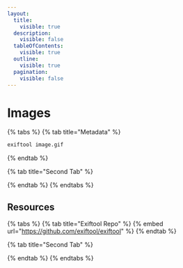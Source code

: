 ```yaml
---
layout:
  title:
    visible: true
  description:
    visible: false
  tableOfContents:
    visible: true
  outline:
    visible: true
  pagination:
    visible: false
---
```


# Images

{% tabs %}
{% tab title="Metadata" %}
```bash
exiftool image.gif
```
{% endtab %}

{% tab title="Second Tab" %}

{% endtab %}
{% endtabs %}

## Resources

{% tabs %}
{% tab title="Exiftool Repo" %}
{% embed url="https://github.com/exiftool/exiftool" %}
{% endtab %}

{% tab title="Second Tab" %}

{% endtab %}
{% endtabs %}
